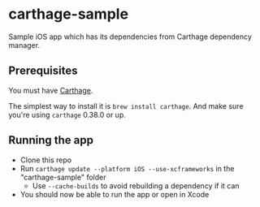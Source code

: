 # carthage-sample
Sample iOS app which has its dependencies from Carthage dependency manager.

## Prerequisites
You must have [Carthage](https://github.com/Carthage/Carthage).

The simplest way to install it is `brew install carthage`. And make sure you're using `carthage` 0.38.0 or up.

## Running the app

* Clone this repo
* Run `carthage update --platform iOS --use-xcframeworks` in the "carthage-sample" folder
  * Use `--cache-builds` to avoid rebuilding a dependency if it can
* You should now be able to run the app or open in Xcode
